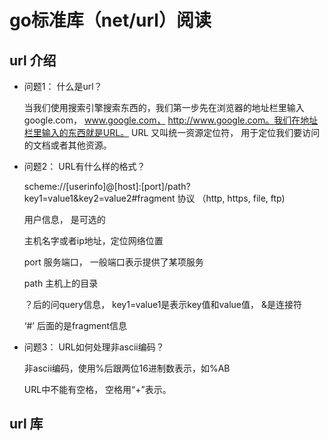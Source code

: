 # go标准库（net/url）阅读

## url 介绍

- 问题1： 什么是url？
  
  当我们使用搜索引擎搜索东西的，我们第一步先在浏览器的地址栏里输入 google.com， www.google.com， http://www.google.com。我们在地址栏里输入的东西就是URL。
  URL 又叫统一资源定位符， 用于定位我们要访问的文档或者其他资源。

- 问题2： URL有什么样的格式？
  
  scheme://[userinfo]@[host]:[port]/path?key1=value1&key2=value2#fragment
    协议 （http, https, file, ftp)

    用户信息， 是可选的

    主机名字或者ip地址，定位网络位置

    port 服务端口， 一般端口表示提供了某项服务

    path 主机上的目录

    ？后的问query信息， key1=value1是表示key值和value值， &是连接符

    ‘#’ 后面的是fragment信息

- 问题3： URL如何处理非ascii编码？
  
  非ascii编码，使用%后跟两位16进制数表示，如%AB
  
  URL中不能有空格， 空格用“+”表示。

## url 库
